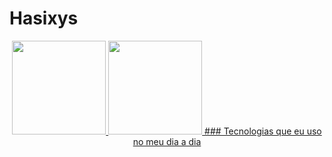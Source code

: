 # Hasixys
<div align="center">
  <a href="https://github.com/IsaVictoria">
    <img height="150em" src="https://github-readme-stats.vercel.app/api?username=IsaVictoria&count_private=true&include_all_commits=true&show_icons=true&theme=dracula&hide_border=false&show_owner=true"/>
    <img height="150em" src="https://github-readme-stats.vercel.app/api/top-langs/?username=IsaVictoria&theme=dracula&hide_border=false&&layout=compact"/>
### Tecnologias que eu uso no meu dia a dia 
